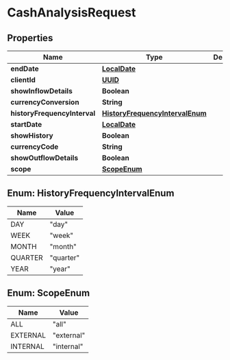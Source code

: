 
# CashAnalysisRequest

## Properties
Name | Type | Description | Notes
------------ | ------------- | ------------- | -------------
**endDate** | [**LocalDate**](LocalDate.md) |  |  [optional]
**clientId** | [**UUID**](UUID.md) |  |  [optional]
**showInflowDetails** | **Boolean** |  |  [optional]
**currencyConversion** | **String** |  |  [optional]
**historyFrequencyInterval** | [**HistoryFrequencyIntervalEnum**](#HistoryFrequencyIntervalEnum) |  |  [optional]
**startDate** | [**LocalDate**](LocalDate.md) |  |  [optional]
**showHistory** | **Boolean** |  |  [optional]
**currencyCode** | **String** |  |  [optional]
**showOutflowDetails** | **Boolean** |  |  [optional]
**scope** | [**ScopeEnum**](#ScopeEnum) |  |  [optional]


<a name="HistoryFrequencyIntervalEnum"></a>
## Enum: HistoryFrequencyIntervalEnum
Name | Value
---- | -----
DAY | &quot;day&quot;
WEEK | &quot;week&quot;
MONTH | &quot;month&quot;
QUARTER | &quot;quarter&quot;
YEAR | &quot;year&quot;


<a name="ScopeEnum"></a>
## Enum: ScopeEnum
Name | Value
---- | -----
ALL | &quot;all&quot;
EXTERNAL | &quot;external&quot;
INTERNAL | &quot;internal&quot;



